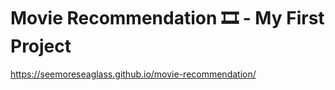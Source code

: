 # Movie Recommendation 🎞 - My First Project

https://seemoreseaglass.github.io/movie-recommendation/
